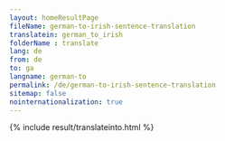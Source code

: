 ```yaml
---
layout: homeResultPage
fileName: german-to-irish-sentence-translation
translatein: german_to_irish
folderName : translate
lang: de
from: de
to: ga
langname: german-to
permalink: /de/german-to-irish-sentence-translation
sitemap: false
nointernationalization: true
---
```

{% include result/translateinto.html %}

<script src="/js/result/translation.js" data-foldername="{{page.folderName}}" data-lang="{{page.lang}}"></script>
